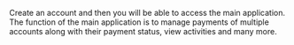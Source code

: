 Create an account and then you will be able to access the main application.
The function of the main application is to manage payments of multiple accounts along with their payment status, view activities and many more.
